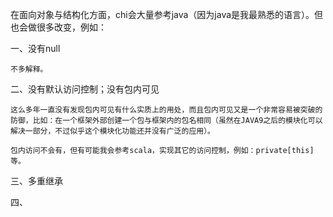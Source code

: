 在面向对象与结构化方面，chi会大量参考java（因为java是我最熟悉的语言）。但也会做很多改变，例如：

一、没有null

    不多解释。

二、没有默认访问控制；没有包内可见

    这么多年一直没有发现包内可见有什么实质上的用处，而且包内可见又是一个非常容易被突破的防御，比如：在一个框架外部创建一个包与框架内的包名相同（虽然在JAVA9之后的模块化可以解决一部分，不过似乎这个模块化功能还并没有广泛的应用）。

    包内访问不会有，但有可能我会参考scala，实现其它的访问控制，例如：private[this]等。

三、多重继承

四、